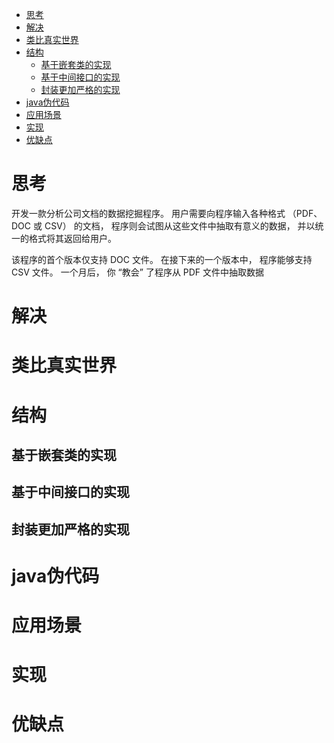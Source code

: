 
- [思考](#思考)
- [解决](#解决)
- [类比真实世界](#类比真实世界)
- [结构](#结构)
  - [基于嵌套类的实现](#基于嵌套类的实现)
  - [基于中间接口的实现](#基于中间接口的实现)
  - [封装更加严格的实现](#封装更加严格的实现)
- [java伪代码](#java伪代码)
- [应用场景](#应用场景)
- [实现](#实现)
- [优缺点](#优缺点)


# 思考
开发一款分析公司文档的数据挖掘程序。 用户需要向程序输入各种格式 （PDF、 DOC 或 CSV） 的文档， 程序则会试图从这些文件中抽取有意义的数据， 并以统一的格式将其返回给用户。

该程序的首个版本仅支持 DOC 文件。 在接下来的一个版本中， 程序能够支持 CSV 文件。 一个月后， 你 “教会” 了程序从 PDF 文件中抽取数据

# 解决
# 类比真实世界
# 结构
## 基于嵌套类的实现
## 基于中间接口的实现
## 封装更加严格的实现
# java伪代码
# 应用场景
# 实现
# 优缺点
